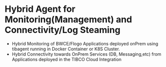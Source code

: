 # Hybrid Agent for Monitoring(Management) and Connectivity/Log Steaming

- Hybrid Monitoring of BWCE/Flogo Applications deployed onPrem using tibagent running in Docker Container or K8S Cluster. 
- Hybrid Connectivity towards OnPrem Services (DB, Messaging,etc) from Applications deployed in the TIBCO Cloud Integration 
